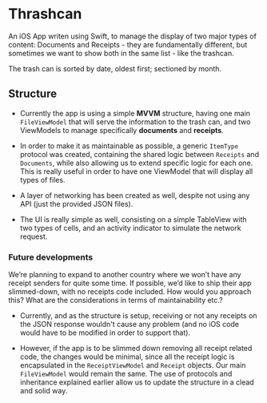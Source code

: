 # Thrashcan


An iOS App writen using Swift, to manage the display of two major types of content: Documents and Receipts - they are
fundamentally different, but sometimes we want to show both in the same list - like the trashcan.

The trash can is sorted by date, oldest first; sectioned by month.

## Structure

- Currently the app is using a simple **MVVM** structure, having one main ```FileViewModel``` that will serve the information to the trash can,
and two ViewModels to manage specifically **documents** and **receipts**.

- In order to make it as maintainable as possible, a generic ```ItemType``` protocol was created, containing the shared logic between ```Receipts``` and ```Documents```, 
while also allowing us to extend specific logic for each one. This is really useful in order to have one ViewModel that will display all types of files.

- A layer of networking has been created as well, despite not using any API (just the provided JSON files).

- The UI is really simple as well, consisting on a simple TableView with two types of cells, and an activity indicator to simulate the network request.

### Future developments

We’re planning to expand to another country where we won’t have any receipt senders
for quite some time. If possible, we’d like to ship their app slimmed-down, with no
receipts code included.
How would you approach this? What are the considerations in terms of maintainability
etc.?

- Currently, and as the structure is setup, receiving or not any receipts on the JSON response wouldn't cause any problem (and no iOS code would have to be modified in
order to support that). 

- However, if the app is to be slimmed down removing all receipt related code, the changes would be minimal, since all the receipt logic is encapsulated in 
the ```ReceiptViewModel``` and ```Receipt``` objects. Our main ```FileViewModel``` would remain the same. The use of protocols and inheritance explained earlier allow us to
update the structure in a clead and solid way.


